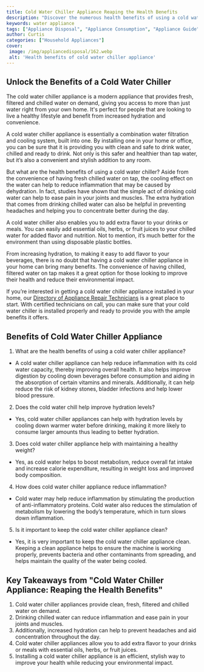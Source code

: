 ```yaml
---
title: Cold Water Chiller Appliance Reaping the Health Benefits
description: "Discover the numerous health benefits of using a cold water chiller appliance and learn why its becoming an increasingly popular kitchen appliance"
keywords: water appliance
tags: ["Appliance Disposal", "Appliance Consumption", "Appliance Guide"]
author: Curtis
categories: ["Household Appliances"]
cover: 
 image: /img/appliancedisposal/162.webp
 alt: 'Health benefits of cold water chiller appliance'
---
```

## Unlock the Benefits of a Cold Water Chiller
The cold water chiller appliance is a modern appliance that provides fresh, filtered and chilled water on demand, giving you access to more than just water right from your own home. It's perfect for people that are looking to live a healthy lifestyle and benefit from increased hydration and convenience.

A cold water chiller appliance is essentially a combination water filtration and cooling system, built into one. By installing one in your home or office, you can be sure that it is providing you with clean and safe to drink water, chilled and ready to drink. Not only is this safer and healthier than tap water, but it’s also a convenient and stylish addition to any room.

But what are the health benefits of using a cold water chiller? Aside from the convenience of having fresh chilled water on tap, the cooling effect on the water can help to reduce inflammation that may be caused by dehydration. In fact, studies have shown that the simple act of drinking cold water can help to ease pain in your joints and muscles. The extra hydration that comes from drinking chilled water can also be helpful in preventing headaches and helping you to concentrate better during the day. 

A cold water chiller also enables you to add extra flavor to your drinks or meals. You can easily add essential oils, herbs, or fruit juices to your chilled water for added flavor and nutrition. Not to mention, it’s much better for the environment than using disposable plastic bottles.

From increasing hydration, to making it easy to add flavor to your beverages, there is no doubt that having a cold water chiller appliance in your home can bring many benefits. The convenience of having chilled, filtered water on tap makes it a great option for those looking to improve their health and reduce their environmental impact.

If you’re interested in getting a cold water chiller appliance installed in your home, our [Directory of Appliance Repair Technicians](./pages/appliance-repair-technicians) is a great place to start. With certified technicians on call, you can make sure that your cold water chiller is installed properly and ready to provide you with the ample benefits it offers.

## Benefits of Cold Water Chiller Appliance 
1. What are the health benefits of using a cold water chiller appliance?
 - A cold water chiller appliance can help reduce inflammation with its cold water capacity, thereby improving overall health. It also helps improve digestion by cooling down beverages before consumption and aiding in the absorption of certain vitamins and minerals. Additionally, it can help reduce the risk of kidney stones, bladder infections and help lower blood pressure.
2. Does the cold water chill help improve hydration levels?
 - Yes, cold water chiller appliances can help with hydration levels by cooling down warmer water before drinking, making it more likely to consume larger amounts thus leading to better hydration.
3. Does cold water chiller appliance help with maintaining a healthy weight?
 - Yes, as cold water helps to boost metabolism, reduce overall fat intake and increase calorie expenditure, resulting in weight loss and improved body composition.
4. How does cold water chiller appliance reduce inflammation?
 - Cold water may help reduce inflammation by stimulating the production of anti-inflammatory proteins. Cold water also reduces the stimulation of metabolism by lowering the body’s temperature, which in turn slows down inflammation.
5. Is it important to keep the cold water chiller appliance clean?
 - Yes, it is very important to keep the cold water chiller appliance clean. Keeping a clean appliance helps to ensure the machine is working properly, prevents bacteria and other contaminants from spreading, and helps maintain the quality of the water being cooled.

## Key Takeaways from "Cold Water Chiller Appliance: Reaping the Health Benefits" 
1. Cold water chiller appliances provide clean, fresh, filtered and chilled water on demand. 
2. Drinking chilled water can reduce inflammation and ease pain in your joints and muscles. 
3. Additionally, increased hydration can help to prevent headaches and aid concentration throughout the day. 
4. Cold water chiller appliances allow you to add extra flavor to your drinks or meals with essential oils, herbs, or fruit juices. 
5. Installing a cold water chiller appliance is an efficient, stylish way to improve your health while reducing your environmental impact.
